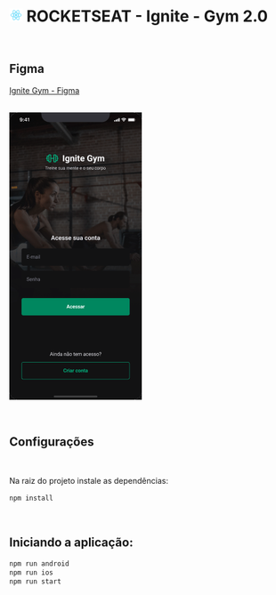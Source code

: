 # <img height="24" src="https://raw.githubusercontent.com/github/explore/80688e429a7d4ef2fca1e82350fe8e3517d3494d/topics/react/react.png" alt="React Native" title="React Native"/> ROCKETSEAT - Ignite - Gym 2.0

<br />

## Figma

[Ignite Gym - Figma](<https://www.figma.com/design/TIAqdCd286uVdZV7bjne2l/Ignite-Gym-(Community)?node-id=307-5895&node-type=FRAME&t=9l2k5wt37E0utsy1-0>)
<br><br>

![SignIn page](https://github.com/eriksongoncalves/ignite-gym-2.0/blob/master/screenshots/signin.png?raw=true)

<br />

## Configurações

<br />

Na raiz do projeto instale as dependências:

```
npm install
```

<br />

## Iniciando a aplicação:

```
npm run android
npm run ios
npm run start
```
